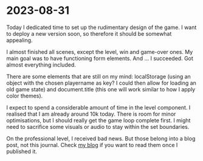 # 2023-08-31

Today I dedicated time to set up the rudimentary design of the game. I want to
deploy a new version soon, so therefore it should be somewhat appealing.

I almost finished all scenes, except the level, win and game-over ones. My main
goal was to have functioning form elements. And … I succeeded. Got almost
everything included.

There are some elements that are still on my mind: localStorage (using an
object with the chosen playername as key? I could then allow for loading an old
game state) and document.title (this one will work similar to how I apply
color themes).

I expect to spend a considerable amount of time in the level component.
I realised that I am already around 10k today. There is room for minor
optimisations, but I should really get the game loop complete first.
I might need to sacrifice some visuals or audio to stay within the set
boundaries.

On the professional level, I received bad news. But those belong into a blog
post, not this journal. Check [my blog][blog] if you want to read them once I
published it.

[blog]: https://jaenis.ch/en/blog/
